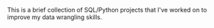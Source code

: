This is a brief collection of SQL/Python projects that I've worked on to improve my data wrangling skills.

